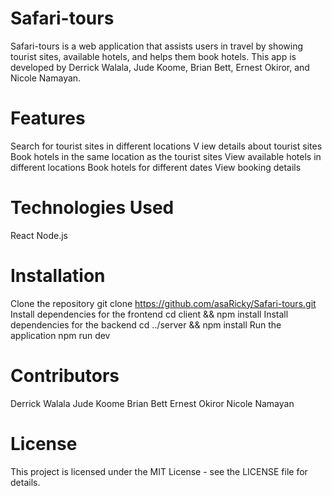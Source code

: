 # Safari-tours
Safari-tours is a web application that assists users in travel by showing tourist sites, available hotels, and helps them book hotels. This app is developed by Derrick Walala, Jude Koome, Brian Bett, Ernest Okiror, and Nicole Namayan.

# Features
Search for tourist sites in different locations
V iew details about tourist sites
Book hotels in the same location as the tourist sites
View available hotels in different locations
Book hotels for different dates
View booking details

# Technologies Used
React
Node.js

# Installation
Clone the repository git clone https://github.com/asaRicky/Safari-tours.git
Install dependencies for the frontend cd client && npm install
Install dependencies for the backend cd ../server && npm install
Run the application npm run dev


# Contributors
Derrick Walala
Jude Koome
Brian Bett
Ernest Okiror
Nicole Namayan


# License
This project is licensed under the MIT License - see the LICENSE file for details.
